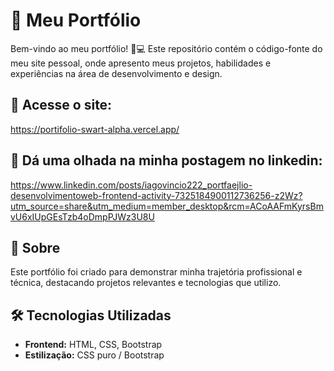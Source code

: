 
# 🚀 Meu Portfólio  

Bem-vindo ao meu portfólio! 🎨💻 Este repositório contém o código-fonte do meu site pessoal, onde apresento meus projetos, habilidades e experiências na área de desenvolvimento e design.  
## 🔗 Acesse o site:
https://portifolio-swart-alpha.vercel.app/
## 🔗 Dá uma olhada na minha postagem no linkedin:
https://www.linkedin.com/posts/iagovincio222_portfaejlio-desenvolvimentoweb-frontend-activity-7325184900112736256-z2Wz?utm_source=share&utm_medium=member_desktop&rcm=ACoAAFmKyrsBmvU6xIUpGEsTzb4oDmpPJWz3U8U
## 📌 Sobre  
Este portfólio foi criado para demonstrar minha trajetória profissional e técnica, destacando projetos relevantes e tecnologias que utilizo.  

## 🛠️ Tecnologias Utilizadas  
- **Frontend:** HTML, CSS, Bootstrap
- **Estilização:** CSS puro / Bootstrap

